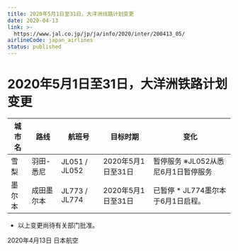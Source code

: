 ```yaml
---
title: 2020年5月1日至31日，大洋洲线路计划变更
date: 2020-04-13
link: >-
  https://www.jal.co.jp/jp/ja/info/2020/inter/200413_05/
airlineCode: japan_airlines
status: published
---
```

# 2020年5月1日至31日，大洋洲铁路计划变更

城市名 | 路线 | 航班号 | 目标时期 | 变化  
---|---|---|---|---  
雪梨 | 羽田-悉尼 | JL051 / JL052 | 2020年5月1日至31日 | 暂停服务 ※JL052从悉尼6月1日暂停服务  
墨尔本 | 成田墨尔本 | JL773 / JL774 | 2020年5月1日至31日 | 已暂停 * JL774墨尔本于6月1日启程。  
  
* 以上变更尚待有关部门批准。

2020年4月13日 日本航空
